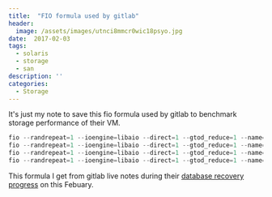 ```yaml
---
title:  "FIO formula used by gitlab"
header:
  image: /assets/images/utnci8mmcr0wic18psyo.jpg
date:  2017-02-03
tags:
  - solaris
  - storage
  - san
description: ''
categories:
  - Storage
---
```

It's just my note to save this fio formula used by gitlab to benchmark storage performance of their VM.

```python
fio --randrepeat=1 --ioengine=libaio --direct=1 --gtod_reduce=1 --name=test --filename=test --bs=4k --iodepth=64 --size=10G --readwrite=randread
fio --randrepeat=1 --ioengine=libaio --direct=1 --gtod_reduce=1 --name=test --filename=test --bs=4k --iodepth=64 --size=10G --readwrite=randwrite
fio --randrepeat=1 --ioengine=libaio --direct=1 --gtod_reduce=1 --name=test --filename=test --bs=2048k --iodepth=64 --size=10G --readwrite=read
fio --randrepeat=1 --ioengine=libaio --direct=1 --gtod_reduce=1 --name=test --filename=test --bs=2048k --iodepth=64 --size=10G --readwrite=write
```

This formula I get from gitlab live notes during their [database recovery progress](https://docs.google.com/document/d/1GCK53YDcBWQveod9kfzW-VCxIABGiryG7_z_6jHdVik/pub) on this Febuary.

